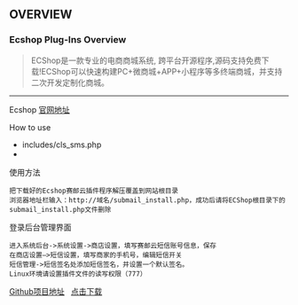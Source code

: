 ## OVERVIEW

### Ecshop Plug-Ins Overview

>ECShop是一款专业的电商商城系统, 跨平台开源程序,源码支持免费下载!ECShop可以快速构建PC+微商城+APP+小程序等多终端商城，并支持二次开发定制化商城。

------
Ecshop  [官网地址](https://www.ecshop.com)

How to use
-	includes/cls_sms.php
-
使用方法

    把下载好的Ecshop赛邮云插件程序解压覆盖到网站根目录
    浏览器地址栏输入：http://域名/submail_install.php，成功后请将ECShop根目录下的submail_install.php文件删除

登录后台管理界面

    进入系统后台->系统设置->商店设置，填写赛邮云短信账号信息，保存
    在商店设置—>短信设置，填写商家的手机号，编辑短信开关
    短信管理->短信签名处添加短信签名，并设置一个默认签名。
    Linux环境请设置插件文件的读写权限（777）


[Github项目地址](https://github.com/submail-developers/ecshop_sms)&nbsp;&nbsp;&nbsp;[点击下载](https://github.com/submail-developers/ecshop_sms/archive/master.zip)
